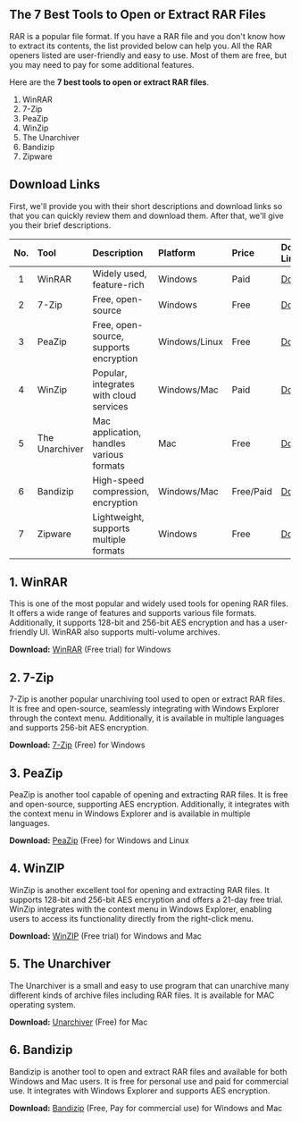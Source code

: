 ## The 7 Best Tools to Open or Extract RAR Files

RAR is a popular file format. If you have a RAR file and you don't know how to extract its contents, the list provided below can help you. All the RAR openers listed are user-friendly and easy to use. Most of them are free, but you may need to pay for some additional features.

Here are the **7 best tools to open or extract RAR files**.

1. WinRAR
1. 7-Zip
1. PeaZip
1. WinZip
1. The Unarchiver
1. Bandizip
1. Zipware

## Download Links

First, we'll provide you with their short descriptions and download links so that you can quickly review them and download them. After that, we'll give you their brief descriptions.

|No.|Tool|Description|Platform|Price|Download Link|
|:--:|:----|:----|:----|:----|:----|
|1|WinRAR|Widely used, feature-rich|Windows|Paid|[Download][1]|
|2|7-Zip|Free, open-source|Windows|Free|[Download][2]|
|3|PeaZip|Free, open-source, supports encryption|Windows/Linux|Free|[Download][3]|
|4|WinZip|Popular, integrates with cloud services|Windows/Mac|Paid|[Download][4]|
|5|The Unarchiver|Mac application, handles various formats|Mac|Free|[Download][5]|
|6|Bandizip|High-speed compression, encryption|Windows/Mac|Free/Paid|[Download][6]|
|7|Zipware|Lightweight, supports multiple formats|Windows|Free|[Download][7]|

## 1. WinRAR

This is one of the most popular and widely used tools for opening RAR files. It offers a wide range of features and supports various file formats. Additionally, it supports 128-bit and 256-bit AES encryption and has a user-friendly UI. WinRAR also supports multi-volume archives.

**Download:** [WinRAR][1] (Free trial) for Windows

## 2. 7-Zip

   7-Zip is another popular unarchiving tool used to open or extract RAR files. It is free and open-source, seamlessly integrating with Windows Explorer through the context menu. Additionally, it is available in multiple languages and supports 256-bit AES encryption.

   **Download:** [7-Zip][2] (Free) for Windows

## 3. PeaZip

PeaZip is another tool capable of opening and extracting RAR files. It is free and open-source, supporting AES encryption. Additionally, it integrates with the context menu in Windows Explorer and is available in multiple languages.

**Download:** [PeaZip][3] (Free) for Windows and Linux

## 4. WinZIP

WinZip is another excellent tool for opening and extracting RAR files. It supports 128-bit and 256-bit AES encryption and offers a 21-day free trial. WinZip integrates with the context menu in Windows Explorer, enabling users to access its functionality directly from the right-click menu.

**Download:** [WinZIP][4] (Free trial) for Windows and Mac

## 5. The Unarchiver

The Unarchiver is a small and easy to use program that can unarchive many different kinds of archive files including RAR files. It is available for MAC operating system.

**Download:** [Unarchiver][5] (Free) for Mac

## 6. Bandizip

Bandizip is another tool to open and extract RAR files and available for both Windows and Mac users. It is free for personal use and paid for commercial use. It integrates with Windows Explorer and supports AES encryption.

**Download:** [Bandizip][6] (Free, Pay for commercial use) for Windows and Mac


[1]: https://www.win-rar.com/
[2]: https://7-zip.org/
[3]: https://peazip.github.io/
[4]: https://www.winzip.com/en/
[5]: https://theunarchiver.com/
[6]: https://en.bandisoft.com/bandizip/
[7]: https://www.zipware.org/
